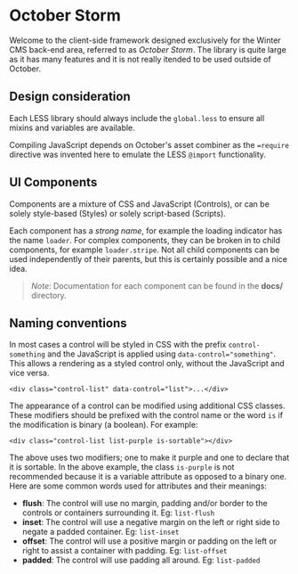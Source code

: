 # October Storm

Welcome to the client-side framework designed exclusively for the Winter CMS back-end area, referred to as *October Storm*. The library is quite large as it has many features and it is not really itended to be used outside of October.

## Design consideration

Each LESS library should always include the `global.less` to ensure all mixins and variables are available.

Compiling JavaScript depends on October's asset combiner as the `=require` directive was invented here to emulate the LESS `@import` functionality.

## UI Components

Components are a mixture of CSS and JavaScript (Controls), or can be solely style-based (Styles) or solely script-based (Scripts).

Each component has a *strong name*, for example the loading indicator has the name `loader`. For complex components, they can be broken in to child components, for example `loader.stripe`. Not all child components can be used independently of their parents, but this is certainly possible and a nice idea.

> *Note*: Documentation for each component can be found in the **docs/** directory.

## Naming conventions

In most cases a control will be styled in CSS with the prefix `control-something` and the JavaScript is applied using `data-control="something"`. This allows a rendering as a styled control only, without the JavaScript and vice versa.

    <div class="control-list" data-control="list">...</div>

The appearance of a control can be modified using additional CSS classes. These modifiers should be prefixed with the control name or the word `is` if the modification is binary (a boolean). For example:

    <div class="control-list list-purple is-sortable"></div>

The above uses two modifiers; one to make it purple and one to declare that it is sortable. In the above example, the class `is-purple` is not recommended because it is a variable attribute as opposed to a binary one. Here are some common words used for attributes and their meanings:

- **flush**: The control will use no margin, padding and/or border to the controls or containers surrounding it. Eg: `list-flush`
- **inset**: The control will use a negative margin on the left or right side to negate a padded container. Eg: `list-inset`
- **offset**: The control will use a positive margin or padding on the left or right to assist a container with padding. Eg: `list-offset`
- **padded**: The control will use padding all around. Eg: `list-padded`
